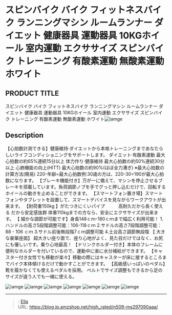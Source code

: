 # スピンバイク バイク フィットネスバイク ランニングマシン ルームランナー ダイエット 健康器具 運動器具 10KGホイール 室内運動 エクササイズ スピンバイク トレーニング 有酸素運動 無酸素運動 ホワイト


## PRODUCT TITLE 

スピンバイク バイク フィットネスバイク ランニングマシン ルームランナー ダイエット 健康器具 運動器具 10KGホイール 室内運動 エクササイズ スピンバイク トレーニング 有酸素運動 無酸素運動 ホワイト![iamge](nan)

## Description

【心拍数計測できる】健康維持·ダイエットから本格トレーニングまであなたらしいライフコンディショニングをサポートします。 ダイエット·有酸素運動    最大心拍数の約65%連続15分以上 体力作り·健康維持        最大心拍数の約50%連続30分以上 心肺機能の向上(HITT)     最大心拍数の約90%(ほぼ全力漕ぎ) ※最大心拍数の計算方法(簡易) 220-年齢=最大心拍数例:30歳の方は、220-30=190が最大心拍数になります。
【ブレーキ機能付き】万が一に備えて、マシンを停止させるブレーキを搭載しています。負荷調節ノブを手でグっと押し込むだけで、回転するホイールの動きを止めることができます。
【スマートフォン置き場】スマートフォンやタブレットを設置して、スマートデバイスを見ながらワークアウトが出来ます。
【耐荷重150kg 】がたつきにくいパイプ　　　高耐久だから長く使える   だから安定感抜群 体重110kgまでの方なら、安全にエクササイズが出来ます。
【 細かな調節が可能です】身長148ｃｍ-180ｃｍまで幅広く利用可能！ 1.ハンドルの高さ5段階調整可能：106-118ｃｍ  2.サドルの高さ7段階調整可能： 88 - 106 ｃｍ              3.サドル前後無段階7ｃｍ調整可能 4.土台高さ調節無段階
【 大きな豪華座面】 超大きい座り面で、座り心地がよく、見た目だけではなく、お尻にも優しいです。乗り心地最高！
【ドリンクホルダー付き】本体のフレームに便利なホルダーを付いているので、運動中に楽に水分補給ができます。
【キャスター付き女性でも移動が楽々】移動の際にはキャスターが床に接するところまでバイク本体傾けるだけで動かすことができます。
【高級感いっぱいのペダル】靴を履かなくても使えるペダルを採用。 ペルトでサイズ調整もできるから足のサイズが違う人でも一緒に使える。

![iamge](nan)
![iamge](nan)
![iamge](nan)
![iamge](nan)
![iamge](nan)
![iamge](nan)
![iamge](nan)


---

> : [Ella](https://blog.jp.amzshop.net/)  
> URL: https://blog.jp.amzshop.net/high_rated/n509-ms297090aaa/  

